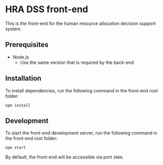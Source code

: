 # HRA DSS front-end

This is the front-end for the human resource allocation decision
support system.

## Prerequisites

* Node.js
  * Use the same version that is required by the back-end

## Installation

To install dependencies, run the following command in the front-end
root folder:

```
npm install
```

## Development

To start the front-end development server, run the following command
in the front-end root folder:

```
npm start
```

By default, the front-end will be accessible via port `3000`.
